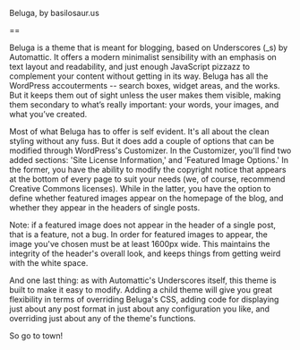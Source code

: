 Beluga, by basilosaur.us

==

Beluga is a theme that is meant for blogging, based on Underscores (_s) by Automattic.  It offers a modern minimalist sensibility with an emphasis on text layout and readability, and just enough JavaScript pizzazz to complement your content without getting in its way. Beluga has all the WordPress accouterments -- search boxes, widget areas, and the works. But it keeps them out of sight unless the user makes them visible, making them secondary to what’s really important: your words, your images, and what you’ve created.

Most of what Beluga has to offer is self evident.  It's all about the clean styling without any fuss.  But it does add a couple of options that can be modified through WordPress's Customizer.  In the Customizer, you'll find two added sections:  'Site License Information,' and 'Featured Image Options.'  In the former, you have the ability to modify the copyright notice that appears at the bottom of every page to suit your needs (we, of course, recommend Creative Commons licenses).  While in the latter, you have the option to define whether featured images appear on the homepage of the blog, and whether they appear in the headers of single posts.

Note: if a featured image does not appear in the header of a single post, that is a feature, not a bug.  In order for featured images to appear, the image you've chosen must be at least 1600px wide.  This maintains the integrity of the header's overall look, and keeps things from getting weird with the white space.

And one last thing:  as with Automattic's Underscores itself, this theme is built to make it easy to modify.  Adding a child theme will give you great flexibility in terms of overriding Beluga's CSS, adding code for displaying just about any post format in just about any configuration you like, and overriding just about any of the theme's functions.

So go to town!
